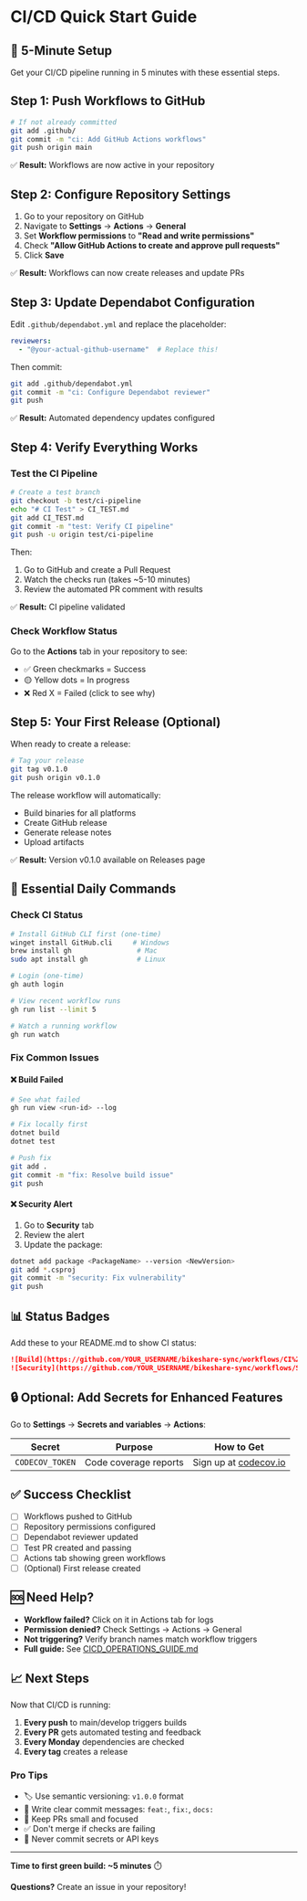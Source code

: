 # CI/CD Quick Start Guide

## 🚀 5-Minute Setup

Get your CI/CD pipeline running in 5 minutes with these essential steps.

## Step 1: Push Workflows to GitHub

```bash
# If not already committed
git add .github/
git commit -m "ci: Add GitHub Actions workflows"
git push origin main
```

✅ **Result:** Workflows are now active in your repository

## Step 2: Configure Repository Settings

1. Go to your repository on GitHub
2. Navigate to **Settings** → **Actions** → **General**
3. Set **Workflow permissions** to **"Read and write permissions"**
4. Check **"Allow GitHub Actions to create and approve pull requests"**
5. Click **Save**

✅ **Result:** Workflows can now create releases and update PRs

## Step 3: Update Dependabot Configuration

Edit `.github/dependabot.yml` and replace the placeholder:

```yaml
reviewers:
  - "@your-actual-github-username"  # Replace this!
```

Then commit:
```bash
git add .github/dependabot.yml
git commit -m "ci: Configure Dependabot reviewer"
git push
```

✅ **Result:** Automated dependency updates configured

## Step 4: Verify Everything Works

### Test the CI Pipeline
```bash
# Create a test branch
git checkout -b test/ci-pipeline
echo "# CI Test" > CI_TEST.md
git add CI_TEST.md
git commit -m "test: Verify CI pipeline"
git push -u origin test/ci-pipeline
```

Then:
1. Go to GitHub and create a Pull Request
2. Watch the checks run (takes ~5-10 minutes)
3. Review the automated PR comment with results

✅ **Result:** CI pipeline validated

### Check Workflow Status
Go to the **Actions** tab in your repository to see:
- ✅ Green checkmarks = Success
- 🟡 Yellow dots = In progress
- ❌ Red X = Failed (click to see why)

## Step 5: Your First Release (Optional)

When ready to create a release:

```bash
# Tag your release
git tag v0.1.0
git push origin v0.1.0
```

The release workflow will automatically:
- Build binaries for all platforms
- Create GitHub release
- Generate release notes
- Upload artifacts

✅ **Result:** Version v0.1.0 available on Releases page

## 🎯 Essential Daily Commands

### Check CI Status
```bash
# Install GitHub CLI first (one-time)
winget install GitHub.cli     # Windows
brew install gh                # Mac
sudo apt install gh            # Linux

# Login (one-time)
gh auth login

# View recent workflow runs
gh run list --limit 5

# Watch a running workflow
gh run watch
```

### Fix Common Issues

#### ❌ Build Failed
```bash
# See what failed
gh run view <run-id> --log

# Fix locally first
dotnet build
dotnet test

# Push fix
git add .
git commit -m "fix: Resolve build issue"
git push
```

#### ❌ Security Alert
1. Go to **Security** tab
2. Review the alert
3. Update the package:
```bash
dotnet add package <PackageName> --version <NewVersion>
git add *.csproj
git commit -m "security: Fix vulnerability"
git push
```

## 📊 Status Badges

Add these to your README.md to show CI status:

```markdown
![Build](https://github.com/YOUR_USERNAME/bikeshare-sync/workflows/CI%20Build%20and%20Test/badge.svg)
![Security](https://github.com/YOUR_USERNAME/bikeshare-sync/workflows/Security%20Scanning/badge.svg)
```

## 🔒 Optional: Add Secrets for Enhanced Features

Go to **Settings** → **Secrets and variables** → **Actions**:

| Secret | Purpose | How to Get |
|--------|---------|------------|
| `CODECOV_TOKEN` | Code coverage reports | Sign up at [codecov.io](https://codecov.io) |

## ✅ Success Checklist

- [ ] Workflows pushed to GitHub
- [ ] Repository permissions configured
- [ ] Dependabot reviewer updated
- [ ] Test PR created and passing
- [ ] Actions tab showing green workflows
- [ ] (Optional) First release created

## 🆘 Need Help?

- **Workflow failed?** Click on it in Actions tab for logs
- **Permission denied?** Check Settings → Actions → General
- **Not triggering?** Verify branch names match workflow triggers
- **Full guide:** See [CICD_OPERATIONS_GUIDE.md](./CICD_OPERATIONS_GUIDE.md)

## 📈 Next Steps

Now that CI/CD is running:

1. **Every push** to main/develop triggers builds
2. **Every PR** gets automated testing and feedback
3. **Every Monday** dependencies are checked
4. **Every tag** creates a release

### Pro Tips

- 🏷️ Use semantic versioning: `v1.0.0` format
- 📝 Write clear commit messages: `feat:`, `fix:`, `docs:`
- 🔄 Keep PRs small and focused
- ✅ Don't merge if checks are failing
- 🔐 Never commit secrets or API keys

---

**Time to first green build: ~5 minutes** ⏱️

**Questions?** Create an issue in your repository!